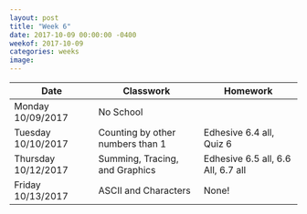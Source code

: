 ```yaml
---
layout: post
title: "Week 6"
date: 2017-10-09 00:00:00 -0400
weekof: 2017-10-09  
categories: weeks
image:
---
```


|Date                        |Classwork|Homework|
|----------------------------|---------|--------|
|Monday 10/09/2017            | No School | |
|Tuesday 10/10/2017           | Counting by other numbers than 1 | Edhesive 6.4 all, Quiz 6|
|Thursday 10/12/2017          | Summing, Tracing, and Graphics | Edhesive 6.5 all, 6.6 All, 6.7 all |
|Friday 10/13/2017            | ASCII and Characters | None! |
